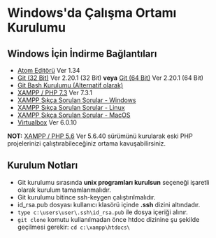 # Windows'da Çalışma Ortamı Kurulumu

## Windows İçin İndirme Bağlantıları
- [Atom Editörü](https://github.com/atom/atom/releases/download/v1.34.0/atom-windows.zip) Ver 1.34
- [Git (32 Bit)](https://github.com/git-for-windows/git/releases/download/v2.20.1.windows.1/Git-2.20.1-32-bit.exe) Ver 2.20.1 (32 Bit) **veya** [Git (64 Bit)](https://github.com/git-for-windows/git/releases/download/v2.20.1.windows.1/Git-2.20.1-64-bit.exe) Ver 2.20.1 (64 Bit)
- [Git Bash Kurulumu (Alternatif olarak)](./kurulum.windows.gitbash.md)
- [XAMPP / PHP 7.3](https://www.apachefriends.org/xampp-files/7.3.1/xampp-win32-7.3.1-0-VC15-installer.exe) Ver 7.3.1
- [XAMPP Sıkça Sorulan Sorular - Windows](https://www.apachefriends.org/faq_windows.html)
- [XAMPP Sıkça Sorulan Sorular - Linux](https://www.apachefriends.org/faq_linux.html)
- [XAMPP Sıkça Sorulan Sorular - MacOS](https://www.apachefriends.org/faq_osx.html)
- [Virtualbox](https://download.virtualbox.org/virtualbox/6.0.10/VirtualBox-6.0.10-132072-Win.exe) Ver 6.0.10


**NOT:** [XAMPP / PHP 5.6](https://www.apachefriends.org/xampp-files/5.6.40/xampp-win32-5.6.40-0-VC11-installer.exe) Ver 5.6.40 sürümünü kurularak eski PHP projelerinizi çalıştırabileceğiniz ortama kavuşabilirsiniz.

## Kurulum Notları
- Git kurulumu sırasında **unix programları kurulsun** seçeneği işaretli olarak kurulum tamamlanmalıdır.
- Git kurulumu bitince ssh-keygen çalıştırılmalıdır.
- id_rsa.pub dosyası kullanıcı klasörü içinde **.ssh** dizini altındadır.
- ```type c:\users\user\.ssh\id_rsa.pub``` ile dosya içeriği alınır.
- ```git clone``` komutu kullanılmadan önce htdoc dizinine şu şekilde geçilmesi gerekir: ```cd c:\xampp\htdocs\```
